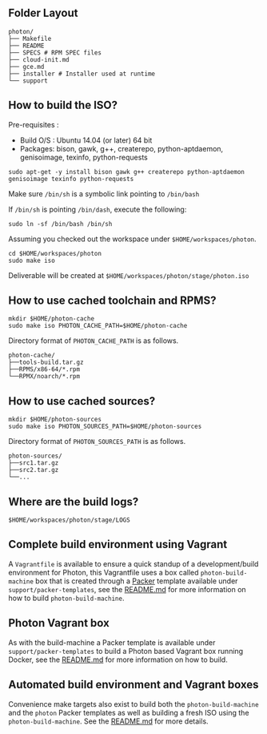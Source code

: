 ## Folder Layout
```
photon/
├── Makefile
├── README
├── SPECS # RPM SPEC files
├── cloud-init.md
├── gce.md
├── installer # Installer used at runtime
└── support
```

## How to build the ISO?

Pre-requisites :

 * Build O/S : Ubuntu 14.04 (or later) 64 bit
 * Packages: bison, gawk, g++, createrepo, python-aptdaemon, genisoimage, texinfo, python-requests
```
sudo apt-get -y install bison gawk g++ createrepo python-aptdaemon genisoimage texinfo python-requests
```

Make sure `/bin/sh` is a symbolic link pointing to `/bin/bash`

If `/bin/sh` is pointing `/bin/dash`, execute the following:
```
sudo ln -sf /bin/bash /bin/sh
```

Assuming you checked out the workspace under `$HOME/workspaces/photon`.
```
cd $HOME/workspaces/photon
sudo make iso
```
Deliverable will be created at `$HOME/workspaces/photon/stage/photon.iso`

## How to use cached toolchain and RPMS?
```
mkdir $HOME/photon-cache
sudo make iso PHOTON_CACHE_PATH=$HOME/photon-cache
```
Directory format of `PHOTON_CACHE_PATH` is as follows.
```
photon-cache/
├──tools-build.tar.gz
├──RPMS/x86-64/*.rpm
└──RPMX/noarch/*.rpm
```
## How to use cached sources?
```
mkdir $HOME/photon-sources
sudo make iso PHOTON_SOURCES_PATH=$HOME/photon-sources
```
Directory format of `PHOTON_SOURCES_PATH` is as follows.
```
photon-sources/
├──src1.tar.gz
├──src2.tar.gz
└──...
```

## Where are the build logs?
```
$HOME/workspaces/photon/stage/LOGS
```

## Complete build environment using Vagrant
A `Vagrantfile` is available to ensure a quick standup of a development/build environment for Photon, this Vagrantfile uses a box called `photon-build-machine` box that is created through a [Packer](http://packer.io) template available under `support/packer-templates`, see the [README.md](https://github.com/vmware/photon/blob/master/support/packer-templates/README.md) for more information on how to build `photon-build-machine`.

## Photon Vagrant box
As with the build-machine a Packer template is available under `support/packer-templates` to build a Photon based Vagrant box running Docker, see the [README.md](https://github.com/vmware/photon/blob/master/support/packer-templates/README.md) for more information on how to build.

## Automated build environment and Vagrant boxes
Convenience make targets also exist to build both the `photon-build-machine` and the `photon` Packer templates as well as building a fresh ISO using the `photon-build-machine`. See the [README.md](https://github.com/vmware/photon/blob/master/support/packer-templates/README.md) for more details.
